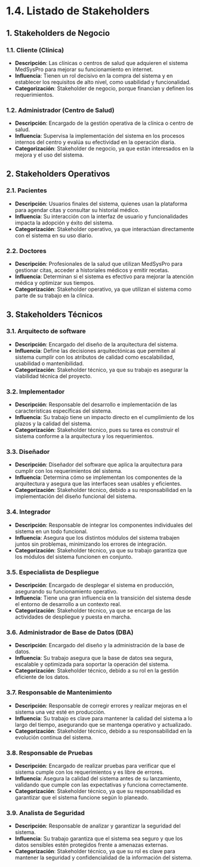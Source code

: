# 1.4. Listado de Stakeholders

## 1. Stakeholders de Negocio

### 1.1. Cliente (Clínica)
- **Descripción**: Las clínicas o centros de salud que adquieren el sistema MedSysPro para mejorar su funcionamiento en internet.
- **Influencia**: Tienen un rol decisivo en la compra del sistema y en establecer los requisitos de alto nivel, como usabilidad y funcionalidad.
- **Categorización**: Stakeholder de negocio, porque financian y definen los requerimientos.

### 1.2. Administrador (Centro de Salud)
- **Descripción**: Encargado de la gestión operativa de la clínica o centro de salud.
- **Influencia**: Supervisa la implementación del sistema en los procesos internos del centro y evalúa su efectividad en la operación diaria.
- **Categorización**: Stakeholder de negocio, ya que están interesados en la mejora y el uso del sistema.

## 2. Stakeholders Operativos

### 2.1. Pacientes
- **Descripción**: Usuarios finales del sistema, quienes usan la plataforma para agendar citas y consultar su historial médico.
- **Influencia**: Su interacción con la interfaz de usuario y funcionalidades impacta la adopción y éxito del sistema.
- **Categorización**: Stakeholder operativo, ya que interactúan directamente con el sistema en su uso diario.

### 2.2. Doctores
- **Descripción**: Profesionales de la salud que utilizan MedSysPro para gestionar citas, acceder a historiales médicos y emitir recetas.
- **Influencia**: Determinan si el sistema es efectivo para mejorar la atención médica y optimizar sus tiempos.
- **Categorización**: Stakeholder operativo, ya que utilizan el sistema como parte de su trabajo en la clinica.

## 3. Stakeholders Técnicos

### 3.1. Arquitecto de software
- **Descripción**: Encargado del diseño de la arquitectura del sistema.
- **Influencia**: Define las decisiones arquitectónicas que permiten al sistema cumplir con los atributos de calidad como escalabilidad, usabilidad o mantenibilidad.
- **Categorización**: Stakeholder técnico, ya que su trabajo es asegurar la viabilidad técnica del proyecto.

### 3.2. Implementador
- **Descripción**: Responsable del desarrollo e implementación de las características específicas del sistema.
- **Influencia**: Su trabajo tiene un impacto directo en el cumplimiento de los plazos y la calidad del sistema.
- **Categorización**: Stakeholder técnico, pues su tarea es construir el sistema conforme a la arquitectura y los requerimientos.

### 3.3. Diseñador
- **Descripción**: Diseñador del software que aplica la arquitectura para cumplir con los requerimientos del sistema.
- **Influencia**: Determina cómo se implementan los componentes de la arquitectura y asegura que las interfaces sean usables y eficientes.
- **Categorización**: Stakeholder técnico, debido a su responsabilidad en la implementación del diseño funcional del sistema.

### 3.4. Integrador
- **Descripción**: Responsable de integrar los componentes individuales del sistema en un todo funcional.
- **Influencia**: Asegura que los distintos módulos del sistema trabajen juntos sin problemas, minimizando los errores de integración.
- **Categorización**: Stakeholder técnico, ya que su trabajo garantiza que los módulos del sistema funcionen en conjunto.

### 3.5. Especialista de Despliegue
- **Descripción**: Encargado de desplegar el sistema en producción, asegurando su funcionamiento operativo.
- **Influencia**: Tiene una gran influencia en la transición del sistema desde el entorno de desarrollo a un contexto real.
- **Categorización**: Stakeholder técnico, ya que se encarga de las actividades de despliegue y puesta en marcha.

### 3.6. Administrador de Base de Datos (DBA)
- **Descripción**: Encargado del diseño y la administración de la base de datos.
- **Influencia**: Su trabajo asegura que la base de datos sea segura, escalable y optimizada para soportar la operación del sistema.
- **Categorización**: Stakeholder técnico, debido a su rol en la gestión eficiente de los datos.

### 3.7. Responsable de Mantenimiento
- **Descripción**: Responsable de corregir errores y realizar mejoras en el sistema una vez esté en producción.
- **Influencia**: Su trabajo es clave para mantener la calidad del sistema a lo largo del tiempo, asegurando que se mantenga operativo y actualizado.
- **Categorización**: Stakeholder técnico, debido a su responsabilidad en la evolución continua del sistema.

### 3.8. Responsable de Pruebas
- **Descripción**: Encargado de realizar pruebas para verificar que el sistema cumple con los requerimientos y es libre de errores.
- **Influencia**: Asegura la calidad del sistema antes de su lanzamiento, validando que cumple con las expectativas y funciona correctamente.
- **Categorización**: Stakeholder técnico, ya que su responsabilidad es garantizar que el sistema funcione según lo planeado.

### 3.9. Analista de Seguridad
- **Descripción**: Responsable de analizar y garantizar la seguridad del sistema.
- **Influencia**: Su trabajo garantiza que el sistema sea seguro y que los datos sensibles estén protegidos frente a amenazas externas.
- **Categorización**: Stakeholder técnico, ya que su rol es clave para mantener la seguridad y confidencialidad de la información del sistema.

